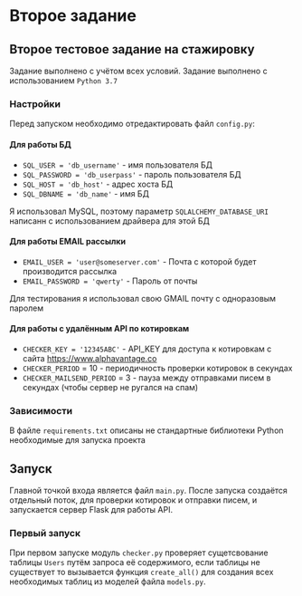 # Второе задание
## Второе тестовое задание на стажировку

Задание выполнено с учётом всех условий. Задание выполнено с использованием `Python 3.7`

### Настройки
Перед запуском необходимо отредактировать файл `config.py`:

#### Для работы БД

- `SQL_USER = 'db_username'` - имя пользователя БД
- `SQL_PASSWORD = 'db_userpass'` - пароль пользователя БД
- `SQL_HOST = 'db_host'` - адрес хоста БД
- `SQL_DBNAME = 'db_name'` - имя БД

Я использовал MySQL, поэтому параметр `SQLALCHEMY_DATABASE_URI` написанн с использованием драйвера для этой БД

#### Для работы EMAIL рассылки

- `EMAIL_USER = 'user@someserver.com'` - Почта с которой будет производится рассылка
- `EMAIL_PASSWORD = 'qwerty'` - Пароль от почты

Для тестирования я использовал свою GMAIL почту с одноразовым паролем

#### Для работы с удалённым API по котировкам

- `CHECKER_KEY = '12345ABC'` - API_KEY для доступа к котировкам с сайта https://www.alphavantage.co
- `CHECKER_PERIOD` = 10 - периодичность проверки котировок в секундах
- `CHECKER_MAILSEND_PERIOD` = 3 - пауза между отправками писем в секундах (чтобы сервер не ругался на спам)

### Зависимости
В файле `requirements.txt` описаны не стандартные библиотеки Python необходимые для запуска проекта

## Запуск

Главной точкой входа является файл `main.py`. После запуска создаётся отдельный поток, для проверки котировок и отправки писем, и запускается сервер Flask для работы API.

### Первый запуск
При первом запуске модуль `checker.py` проверяет сущетсвование таблицы `Users` путём запроса её содержимого, если таблицы не существует то вызывается функция `create_all()` для создания всех необходимых таблиц из моделей файла `models.py`.